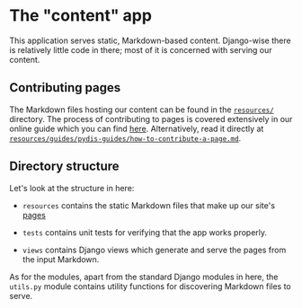 # The "content" app

This application serves static, Markdown-based content. Django-wise there is
relatively little code in there; most of it is concerned with serving our
content.


## Contributing pages

The Markdown files hosting our content can be found in the
[`resources/`](./resources) directory. The process of contributing to pages is
covered extensively in our online guide which you can find
[here](https://www.pythondiscord.com/pages/guides/pydis-guides/how-to-contribute-a-page/).
Alternatively, read it directly at
[`resources/guides/pydis-guides/how-to-contribute-a-page.md`](./resources/guides/pydis-guides/how-to-contribute-a-page.md).


## Directory structure

Let's look at the structure in here:

- `resources` contains the static Markdown files that make up our site's
  [pages](https://www.pythondiscord.com/pages/)

- `tests` contains unit tests for verifying that the app works properly.

- `views` contains Django views which generate and serve the pages from the
  input Markdown.

As for the modules, apart from the standard Django modules in here, the
`utils.py` module contains utility functions for discovering Markdown files to
serve.
